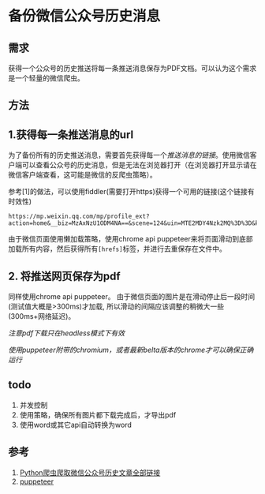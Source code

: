 # 备份微信公众号历史消息

## 需求

获得一个公众号的历史推送将每一条推送消息保存为PDF文档。可以认为这个需求是一个轻量的微信爬虫。


## 方法


## 1.获得每一条推送消息的url

为了备份所有的历史推送消息，需要首先获得每一个*推送消息的链接*。使用微信客户端可以查看公众号的历史消息，但是无法在浏览器打开（在浏览器打开显示请在微信客户端查看，这可能是微信的反爬虫策略）。

参考[1]的做法，可以使用fiddler(需要打开https)获得一个可用的链接(这个链接有时效性)

```
https://mp.weixin.qq.com/mp/profile_ext?action=home&__biz=MzAxNzU1ODM4NA==&scene=124&uin=MTE2MDY4Nzk2MQ%3D%3D&key=c0a5de018bf99cfb5d13dffda6ddc6343417c0cdee3716ed8938fb901024574c0d29798ead84c706b0f62232ec711f46e504a552286f560df00fe509be3f5af6f49beeeae77fa02fcaf6f30fae961316&devicetype=Windows+10&version=62060028&lang=zh_CN&a8scene=7&pass_ticket=qyId4oaIMBJhO3yvGY2cai8XowcwchK5AWOEepXl4zFQl%2BPHpBaKyvJObvbJMkpM&winzoom=1

```
由于微信页面使用懒加载策略，使用chrome api puppeteer来将页面滑动到底部加载所有内容，然后获得所有`[hrefs]`标签，并进行去重保存在文件中。 

## 2. 将推送网页保存为pdf

同样使用chrome api puppeteer。 由于微信页面的图片是在滑动停止后一段时间(测试值大概是>300ms)才加载, 所以滑动的间隔应该调整的稍微大一些(300ms+网络延迟)。

*注意pdf下载只在headless模式下有效*

*使用puppeteer附带的chromium，或者最新belta版本的chrome才可以确保正确运行*


## todo

1. 并发控制
2. 使用策略，确保所有图片都下载完成后，才导出pdf
3. 使用word或其它api自动转换为word

## 参考

1. [Python爬虫爬取微信公众号历史文章全部链接](https://www.jianshu.com/p/36f5f74b6c04)
2. [puppeteer](https://github.com/GoogleChrome/puppeteer)